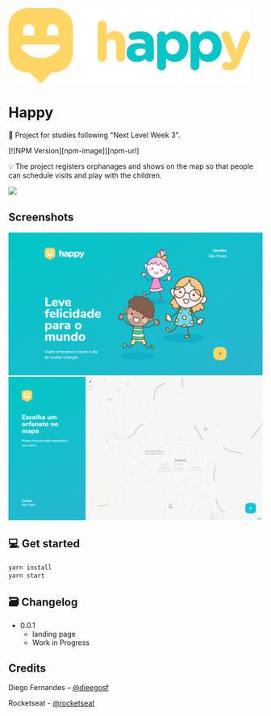 ![](images/logo-happy.svg)

# Happy

📜 Project for studies following "Next Level Week 3".

[![NPM Version][npm-image]][npm-url]

💡 The project registers orphanages and shows on the map so that people can schedule visits and play with the children.

![](social-preview.png)

## Screenshots

![](images/landing-page.png)
![](images/map.png)

## 💻 Get started

```sh
yarn install
yarn start
```

## 🗃 Changelog

- 0.0.1
  - landing page
  - Work in Progress

## Credits

Diego Fernandes – [@dieegosf](https://twitter.com/dieegosf)

Rocketseat - [@rocketseat](https://twitter.com/rocketseat)
